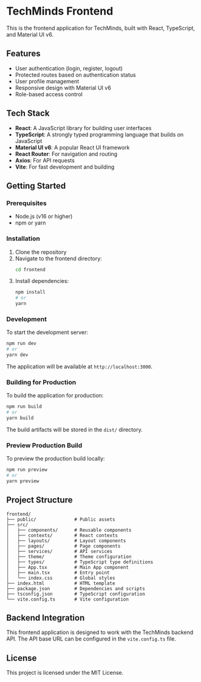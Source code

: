 # TechMinds Frontend

This is the frontend application for TechMinds, built with React, TypeScript, and Material UI v6.

## Features

- User authentication (login, register, logout)
- Protected routes based on authentication status
- User profile management
- Responsive design with Material UI v6
- Role-based access control

## Tech Stack

- **React**: A JavaScript library for building user interfaces
- **TypeScript**: A strongly typed programming language that builds on JavaScript
- **Material UI v6**: A popular React UI framework
- **React Router**: For navigation and routing
- **Axios**: For API requests
- **Vite**: For fast development and building

## Getting Started

### Prerequisites

- Node.js (v16 or higher)
- npm or yarn

### Installation

1. Clone the repository
2. Navigate to the frontend directory:
   ```bash
   cd frontend
   ```
3. Install dependencies:
   ```bash
   npm install
   # or
   yarn
   ```

### Development

To start the development server:

```bash
npm run dev
# or
yarn dev
```

The application will be available at `http://localhost:3000`.

### Building for Production

To build the application for production:

```bash
npm run build
# or
yarn build
```

The build artifacts will be stored in the `dist/` directory.

### Preview Production Build

To preview the production build locally:

```bash
npm run preview
# or
yarn preview
```

## Project Structure

```
frontend/
├── public/              # Public assets
├── src/
│   ├── components/      # Reusable components
│   ├── contexts/        # React contexts
│   ├── layouts/         # Layout components
│   ├── pages/           # Page components
│   ├── services/        # API services
│   ├── theme/           # Theme configuration
│   ├── types/           # TypeScript type definitions
│   ├── App.tsx          # Main App component
│   ├── main.tsx         # Entry point
│   └── index.css        # Global styles
├── index.html           # HTML template
├── package.json         # Dependencies and scripts
├── tsconfig.json        # TypeScript configuration
└── vite.config.ts       # Vite configuration
```

## Backend Integration

This frontend application is designed to work with the TechMinds backend API. The API base URL can be configured in the `vite.config.ts` file.

## License

This project is licensed under the MIT License.
